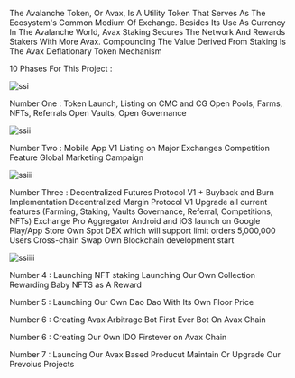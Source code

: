 The Avalanche Token, Or Avax, Is A Utility Token That Serves As The Ecosystem's Common Medium Of Exchange. Besides Its Use As Currency In The Avalanche World, Avax Staking Secures The Network And Rewards Stakers With More Avax. Compounding The Value Derived From Staking Is The Avax Deflationary Token Mechanism

10 Phases For This Project :

![ssi](https://i.postimg.cc/t4b8NyND/ssi.png)

Number One : 
Token Launch, Listing on CMC and CG
Open Pools, Farms, NFTs, Referrals
Open Vaults, Open Governance

![ssii](https://i.postimg.cc/J7Dw1ph3/ssii.png)

Number Two : 
Mobile App V1
Listing on Major Exchanges
Competition Feature
Global Marketing Campaign

![ssiii](https://i.postimg.cc/hPTHmhTf/ssiii.png)

Number Three : 
Decentralized Futures Protocol V1 + Buyback and Burn Implementation
Decentralized Margin Protocol V1
Upgrade all current features (Farming, Staking, Vaults Governance, Referral, Competitions, NFTs)
Exchange Pro Aggregator
Android and iOS launch on Google Play/App Store
Own Spot DEX which will support limit orders
5,000,000 Users
Cross-chain Swap
Own Blockchain development start

![ssiiii](https://i.postimg.cc/J79ftjyf/ssiiii.png)

Number 4 : 
Launching NFT staking
Launching Our Own Collection
Rewarding Baby NFTS as A Reward

Number 5 : 
Launching Our Own Dao
Dao With Its Own Floor Price 

Number 6 :
Creating Avax Arbitrage Bot
First Ever Bot On Avax Chain

Number 6 :
Creating Our Own IDO
Firstever on Avax Chain

Number 7 :
Launcing Our Avax Based Producut
Maintain Or Upgrade Our Prevoius Projects 

